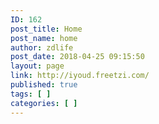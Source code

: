 ```yaml
---
ID: 162
post_title: Home
post_name: home
author: zdlife
post_date: 2018-04-25 09:15:50
layout: page
link: http://iyoud.freetzi.com/
published: true
tags: [ ]
categories: [ ]
---
```

